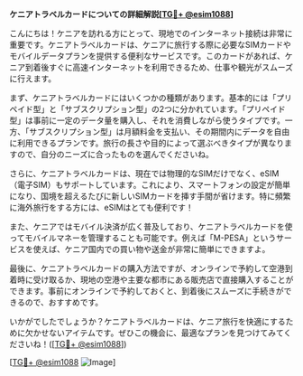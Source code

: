 **ケニアトラベルカードについての詳細解説[[TG💪+ @esim1088](https://t.me/s/esim1088)]**

こんにちは！ケニアを訪れる方にとって、現地でのインターネット接続は非常に重要です。ケニアトラベルカードは、ケニアに旅行する際に必要なSIMカードやモバイルデータプランを提供する便利なサービスです。このカードがあれば、ケニア到着後すぐに高速インターネットを利用できるため、仕事や観光がスムーズに行えます。

まず、ケニアトラベルカードにはいくつかの種類があります。基本的には「プリペイド型」と「サブスクリプション型」の2つに分かれています。「プリペイド型」は事前に一定のデータ量を購入し、それを消費しながら使うタイプです。一方、「サブスクリプション型」は月額料金を支払い、その期間内にデータを自由に利用できるプランです。旅行の長さや目的によって選ぶべきタイプが異なりますので、自分のニーズに合ったものを選んでくださいね。

さらに、ケニアトラベルカードは、現在では物理的なSIMだけでなく、eSIM（電子SIM）もサポートしています。これにより、スマートフォンの設定が簡単になり、国境を超えるたびに新しいSIMカードを挿す手間が省けます。特に頻繁に海外旅行をする方には、eSIMはとても便利です！

また、ケニアではモバイル決済が広く普及しており、ケニアトラベルカードを使ってモバイルマネーを管理することも可能です。例えば「M-PESA」というサービスを使えば、ケニア国内での買い物や送金が非常に簡単にできますよ。

最後に、ケニアトラベルカードの購入方法ですが、オンラインで予約して空港到着時に受け取るか、現地の空港や主要な都市にある販売店で直接購入することができます。事前にオンラインで予約しておくと、到着後にスムーズに手続きができるので、おすすめです。

いかがでしたでしょうか？ケニアトラベルカードは、ケニア旅行を快適にするために欠かせないアイテムです。ぜひこの機会に、最適なプランを見つけてみてくださいね！([[TG💪+ @esim1088](https://t.me/s/esim1088)])

[[TG💪+ @esim1088](https://t.me/s/esim1088) ![Image](https://i.postimg.cc/Y0z9fWf4/image.png)]